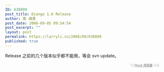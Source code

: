 ```yaml
---
ID: 630899
post_title: Django 1.0 Release
author: 南 靖男
post_date: 2008-09-05 09:54:54
post_excerpt: ""
layout: post
permalink: https://larryli.cn/2008/09/630899
published: true
---
```

Release 之前的几个版本似乎都不能用，等会 svn update。
   <div class="flockcredit" style="text-align: right; color: #CCC; font-size: x-small;">用 <a href="http://www.flock.com/blogged-with-flock" style="color: #999; font-weight: bold;" target="_new" title="Flock Browser">Flock 浏览器</a> 创建</div>